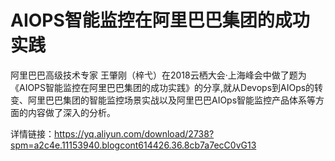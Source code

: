 # AIOPS智能监控在阿里巴巴集团的成功实践

阿里巴巴高级技术专家 王肇刚（梓弋）在2018云栖大会·上海峰会中做了题为《AIOPS智能监控在阿里巴巴集团的成功实践》的分享,就从Devops到AIOps的转变、阿里巴巴集团的智能监控场景实战以及阿里巴巴AIOps智能监控产品体系等方面的内容做了深入的分析。

详情链接：https://yq.aliyun.com/download/2738?spm=a2c4e.11153940.blogcont614426.36.8cb7a7ecC0vG13
